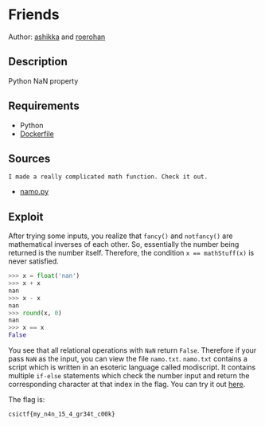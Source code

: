 # Friends
Author: [ashikka](https://github.com/ashikka) and [roerohan](https://github.com/roerohan)

## Description

Python NaN property

## Requirements 

- Python
- [Dockerfile](.\Dockerfile)

## Sources

```
I made a really complicated math function. Check it out.
```
- [namo.py](./src/namo.py)

## Exploit

After trying some inputs, you realize that `fancy()` and `notfancy()` are mathematical inverses of each other. So, essentially the number being returned is the number itself. Therefore, the condition `x == mathStuff(x)` is never satisfied.

```python
>>> x = float('nan')
>>> x + x
nan
>>> x - x
nan
>>> round(x, 0)
nan
>>> x == x
False

```
You see that all relational operations with `NaN` return `False`. Therefore if your pass `NaN` as the input, you can view the file `namo.txt`. `namo.txt` contains a script which is written in an esoteric language called modiscript. It contains multiple `if-else` statements which check the number input and return the corresponding character at that index in the flag. 
You can try it out [here](https://modiscript.netlify.app/).

The flag is:

```
csictf{my_n4n_15_4_gr34t_c00k}
```
